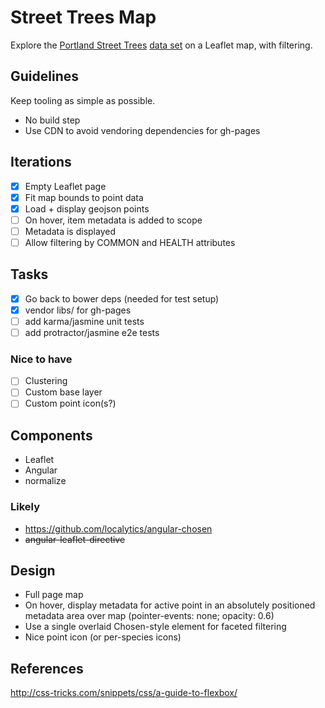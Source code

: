 # Street Trees Map

Explore the [Portland Street Trees](http://www.civicapps.org/datasets/street-trees) [data set](http://geojson.io/#id=gist:edrex/871075d36af0b45fe0e7) on a Leaflet map, with filtering.

## Guidelines

Keep tooling as simple as possible.

 - No build step
 - Use CDN to avoid vendoring dependencies for gh-pages

## Iterations

 - [x] Empty Leaflet page
 - [x] Fit map bounds to point data
 - [x] Load + display geojson points
 - [ ] On hover, item metadata is added to scope
 - [ ] Metadata is displayed
 - [ ] Allow filtering by COMMON and HEALTH attributes

## Tasks

 - [x] Go back to bower deps (needed for test setup)
 - [x] vendor libs/ for gh-pages
 - [ ] add karma/jasmine unit tests
 - [ ] add protractor/jasmine e2e tests

### Nice to have

 - [ ] Clustering
 - [ ] Custom base layer
 - [ ] Custom point icon(s?)
 
## Components

 - Leaflet
 - Angular
 - normalize

### Likely

 - https://github.com/localytics/angular-chosen
 - ~~angular-leaflet-directive~~


## Design

 - Full page map
 - On hover, display metadata for active point in an absolutely positioned metadata area over map (pointer-events: none; opacity: 0.6)
 - Use a single overlaid Chosen-style element for faceted filtering
 - Nice point icon (or per-species icons)


## References

http://css-tricks.com/snippets/css/a-guide-to-flexbox/